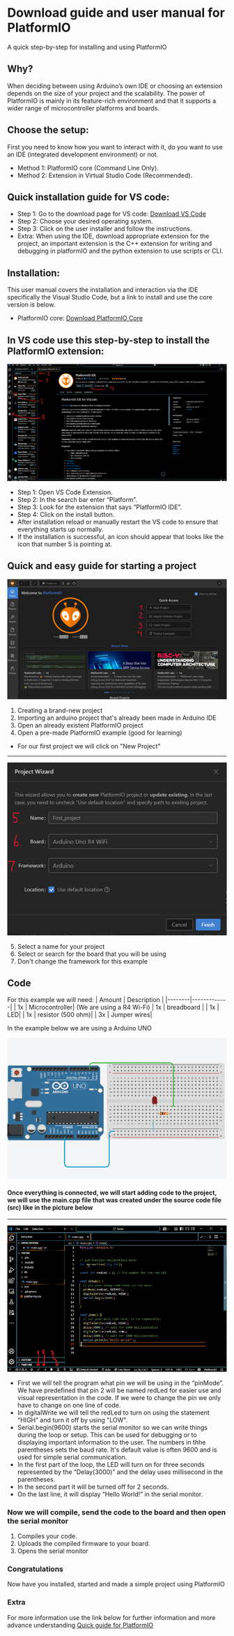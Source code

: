 # Download guide and user manual for PlatformIO
A quick step-by-step for installing and using PlatformIO
## Why?
When deciding between using Arduino’s own IDE or choosing an extension depends on the size of your project and the scalability. The power of PlatformIO is mainly in its feature-rich environment and that it supports a wider range of microcontroller platforms and boards. 
## Choose the setup:
First you need to know how you want to interact with it, do you want to use an IDE (integrated development environment) or not.
- Method 1: PlatformIO core (Command Line Only).
- Method 2: Extension in Virtual Studio Code (Recommended).
## Quick installation guide for VS code:
- Step 1: Go to the download page for VS code: [Download VS Code](https://code.visualstudio.com/download) 
- Step 2: Choose your desired operating system.
- Step 3: Click on the user installer and follow the instructions.
- Extra: When using the IDE, download appropriate extension for the project, an important extension is the C++ extension for writing and debugging in platformIO and the python extension to use scripts or CLI.
## Installation:
This user manual covers the installation and interaction via the IDE specifically the Visual Studio Code, but a link to install and use the core version is below.
- PlatformIO core: [Download PlatformIO Core](https://platformio.org/install/cli) 

## In VS code use this step-by-step to install the PlatformIO extension:
![Instruction Picture](VS_Code_pic.png)

- Step 1: Open VS Code Extension.
- Step 2: In the search bar enter “Platform”.
- Step 3: Look for the extension that says “PlatformIO IDE”.
- Step 4: Click on the install button.
- After installation reload or manually restart the VS code to ensure that everything starts up normally.
- If the installation is successful, an icon should appear that looks like the icon that number 5 is pointing at.


## Quick and easy guide for starting a project
![PLatformIO Start](VS_code_pic_2.png)


 1. Creating a brand-new project
 2. Importing an arduino project that's already been made in Arduino IDE
 3. Open an already existent PlatformIO project
 4. Open a pre-made PlatformIO example (good for learning)

- For our first project we will click on "New Project"

---

![Project Wizard](VS_code_pic_3.png)


 5. Select a name for your project
 6. Select or search for the board that you will be using  
 7. Don't change the framework for this example

## Code
For this example we will need:
| Amount | Description |
|--------|-------------|
| 1x     | Microcontroller| (We are using a R4 Wi-Fi)
| 1x     | breadboard |
| 1x     | LED|
| 1x     | resistor (500 ohm)|
| 3x     | Jumper wires|

In the example below we are using a Arduino UNO

![Arduino](Arduino_wiring.png)

#### Once everything is connected, we will start adding code to the project, we will use the main.cpp file that was created under the source code file (src) like in the picture below

---
![Code](VS_code_pic_5.png)
- First we will tell the program what pin we will be using in the “pinMode”. We have predefined that pin 2 will be named redLed for easier use and visual representation in the code. If we were to change the pin we only have to change on one line of code. 
- In digitalWrite we will tell the redLed to turn on using the statement “HIGH” and turn it off by using "LOW".
- Serial.begin(9600) starts the serial monitor so we can write things during the loop or setup. This can be used for debugging or to displaying important information to the user. The numbers in thhe parentheses sets the baud rate. It's default value is often 9600 and is used for simple serial communication.
- In the first part of the loop, the LED will turn on for three seconds represented by the “Delay(3000)” and the delay uses millisecond in the parentheses.
- In the second part it will be turned off for 2 seconds.
- On the last line, it will display “Hello World!” in the serial monitor.

### Now we will compile, send the code to the board and then open the serial monitor

1. Compiles your code.
2. Uploads the compiled firmware to your board.
3. Opens the serial monitor

### Congratulations
Now have you installed, started and made a simple project using PlatformIO

### Extra
For more information use the link below for further information and more advance understanding
[Quick guide for PlatformIO](https://docs.platformio.org/en/latest/integration/ide/pioide.html) 

